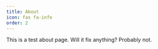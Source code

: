 ```yaml
---
title: About
icon: fas fa-info
order: 2
---
```

This is a test about page. Will it fix anything? Probably not.
